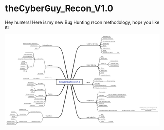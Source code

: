 # theCyberGuy_Recon_V1.0
Hey hunters!
Here is my new Bug Hunting recon methodology, hope you like it!

<img src="theCyberGuy_Recon_V1.0.png">

